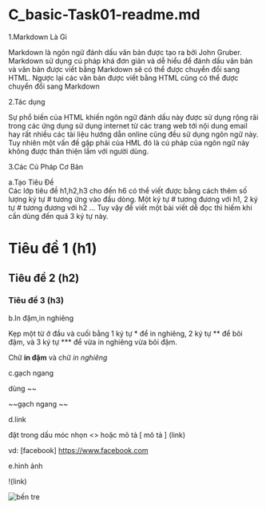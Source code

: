 # C_basic-Task01-readme.md
1.Markdown Là Gì  


Markdown là ngôn ngữ đánh dấu văn bản được tạo ra bởi John Gruber. Markdown sử dụng cú pháp khá đơn giản và dễ hiểu để đánh dấu văn bản và văn bản được viết bằng Markdown sẽ có thể được chuyển đổi sang HTML. Ngược lại các văn bản được viết bằng HTML cũng có thể được chuyển đổi sang Markdown  


2.Tác dụng  

Sự phổ biến của HTML khiến ngôn ngữ đánh dấu này được sử dụng rộng rãi trong các ứng dụng sử dụng internet từ các trang web tới nội dung email hay rất nhiều các tài liệu hướng dẫn online cũng đều sử dụng ngôn ngữ này. Tuy nhiên một vấn đề gặp phải của HML đó là cú pháp của ngôn ngữ này không được thân thiện lắm với người dùng.  


3.Các Cú Pháp Cơ Bản

a.Tạo Tiêu Đề  
Các lớp tiêu đề h1,h2,h3 cho đến h6 có thể viết được bằng cách thêm số lượng ký tự # tương ứng vào đầu dòng. Một ký tự # tương đương với h1, 2 ký tự # tương đương với h2 ... Tuy vậy để viết một bài viết dễ đọc thì hiếm khi cần dùng đến quá 3 ký tự này.



# Tiêu đề 1 (h1)
## Tiêu đề 2 (h2)
### Tiêu đề 3 (h3)  


b.In đậm,in nghiêng  

Kẹp một từ ở đầu và cuối bằng 1 ký tự * để in nghiêng, 2 ký tự ** để bôi đậm, và 3 ký tự *** để vừa in nghiêng vừa bôi đậm.


Chữ **in đậm** và chữ *in nghiêng*  

c.gạch ngang  

dùng ~~

~~gạch ngang ~~

d.link

đặt trong dấu móc nhọn <> hoặc mô tả [ mô tả ] (link)    

vd: [facebook] <https://www.facebook.com>    

e.hình ảnh 

!<img>(link)    

![bến tre](http://dulichthanhnien-ytc.com.vn/Uploads/B%E1%BA%BFn-Tre-2.jpg)  


 





